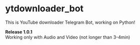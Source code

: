 # ytdownloader_bot
This is YouTube downloader Telegram Bot, working on Python!

<b>Release 1.0.1</b>
<br>
Working only with Audio and Video (not longer than 3-4min)

